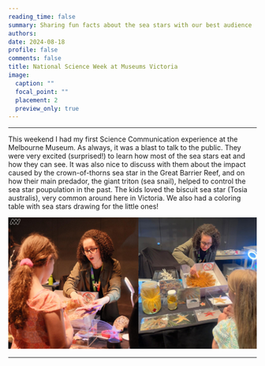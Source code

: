 ```yaml
--- 
reading_time: false
summary: Sharing fun facts about the sea stars with our best audience
authors:
date: 2024-08-18
profile: false
comments: false
title: National Science Week at Museums Victoria 
image:
  caption: ""
  focal_point: ""
  placement: 2
  preview_only: true
---
```

---
This weekend I had my first Science Communication experience at the Melbourne Museum. As always, it was a blast to talk to the
public. They were very excited (surprised!) to learn how most of the sea stars eat and how they can see. It was also nice to discuss 
with them about the impact caused by the crown-of-thorns sea star in the Great Barrier Reef, and on how their main predador, the giant triton (sea snail), 
helped to control the sea star poupulation in the past. The kids loved the biscuit sea star (Tosia australis), very common around here in Victoria. 
We also had a coloring table with sea stars drawing for the little ones! 

![mv1](https://raw.githubusercontent.com/rosanafcunha/website_rosanafcunha/master/content/post/MV_1/featured.png "mv1")

---
